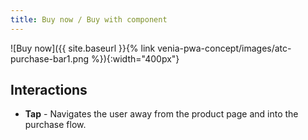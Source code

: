 ```yaml
---
title: Buy now / Buy with component
---
```


![Buy now]({{ site.baseurl }}{% link venia-pwa-concept/images/atc-purchase-bar1.png %}){:width="400px"}

## Interactions

* **Tap** - Navigates the user away from the product page and into the purchase flow.
